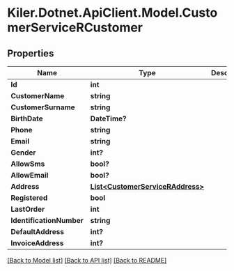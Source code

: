 # Kiler.Dotnet.ApiClient.Model.CustomerServiceRCustomer

## Properties

Name | Type | Description | Notes
------------ | ------------- | ------------- | -------------
**Id** | **int** |  | [optional] 
**CustomerName** | **string** |  | [optional] 
**CustomerSurname** | **string** |  | [optional] 
**BirthDate** | **DateTime?** |  | [optional] 
**Phone** | **string** |  | [optional] 
**Email** | **string** |  | [optional] 
**Gender** | **int?** |  | [optional] 
**AllowSms** | **bool?** |  | [optional] 
**AllowEmail** | **bool?** |  | [optional] 
**Address** | [**List&lt;CustomerServiceRAddress&gt;**](CustomerServiceRAddress.md) |  | [optional] 
**Registered** | **bool** |  | [optional] 
**LastOrder** | **int** |  | [optional] 
**IdentificationNumber** | **string** |  | [optional] 
**DefaultAddress** | **int?** |  | [optional] 
**InvoiceAddress** | **int?** |  | [optional] 

[[Back to Model list]](../README.md#documentation-for-models) [[Back to API list]](../README.md#documentation-for-api-endpoints) [[Back to README]](../README.md)

